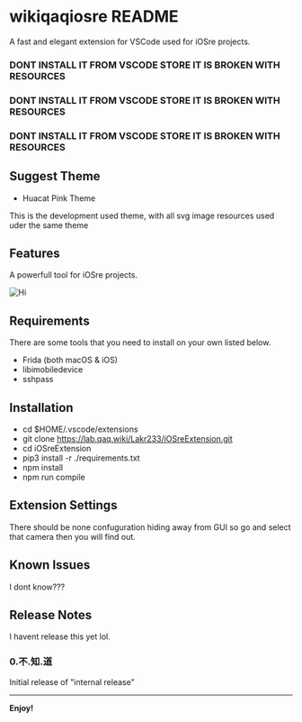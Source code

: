 # wikiqaqiosre README

A fast and elegant extension for VSCode used for iOSre projects.

### DONT INSTALL IT FROM VSCODE STORE IT IS BROKEN WITH RESOURCES
### DONT INSTALL IT FROM VSCODE STORE IT IS BROKEN WITH RESOURCES
### DONT INSTALL IT FROM VSCODE STORE IT IS BROKEN WITH RESOURCES

## Suggest Theme

- Huacat Pink Theme

This is the development used theme, with all svg image resources used uder the same theme

## Features

A powerfull tool for iOSre projects.


![Hi](https://github.com/Co2333/iOSreExtension/raw/master/images/main.png)

## Requirements

There are some tools that you need to install on your own listed below.
- Frida (both macOS & iOS)
- libimobiledevice
- sshpass

## Installation

- cd $HOME/.vscode/extensions
- git clone https://lab.qaq.wiki/Lakr233/iOSreExtension.git
- cd iOSreExtension
- pip3 install -r ./requirements.txt
- npm install
- npm run compile

## Extension Settings

There should be none confuguration hiding away from GUI so go and select that camera then you will find out.

## Known Issues

I dont know???

## Release Notes

I havent release this yet lol.

### 0.不.知.道

Initial release of "internal release"

-----------------------------------------------------------------------------------------------------------


**Enjoy!**

